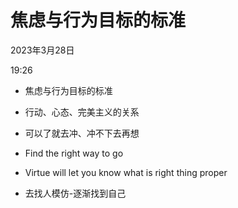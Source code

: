 # 焦虑与行为目标的标准

2023年3月28日

19:26

 

-   焦虑与行为目标的标准

-   行动、心态、完美主义的关系

-   可以了就去冲、冲不下去再想

-   Find the right way to go

-   Virtue will let you know what is right thing proper

-   去找人模仿-逐渐找到自己
